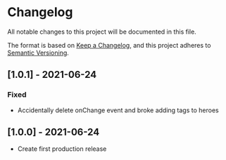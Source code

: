 # Changelog

All notable changes to this project will be documented in this file.

The format is based on [Keep a Changelog](https://keepachangelog.com/en/1.0.0/),
and this project adheres to [Semantic Versioning](https://semver.org/spec/v2.0.0.html).

## [1.0.1] - 2021-06-24

### Fixed

-   Accidentally delete onChange event and broke adding tags to heroes

## [1.0.0] - 2021-06-24

-   Create first production release
